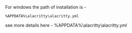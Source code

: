 For windows the path of installation is - 

```console
%APPDATA%\alacritty\alacritty.yml
```

see more details here - %APPDATA%\alacritty\alacritty.yml
